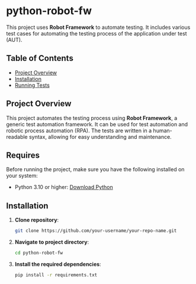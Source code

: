# python-robot-fw

This project uses **Robot Framework** to automate testing. It includes various test cases for automating the testing process of the application under test (AUT).

## Table of Contents
- [Project Overview](#project-overview)
- [Installation](#installation)
- [Running Tests](#running-tests)

## Project Overview

This project automates the testing process using **Robot Framework**, a generic test automation framework. It can be used for test automation and robotic process automation (RPA). The tests are written in a human-readable syntax, allowing for easy understanding and maintenance.

## Requires
Before running the project, make sure you have the following installed on your system:

- Python 3.10 or higher: [Download Python](https://www.python.org/downloads/)
## Installation

1. **Clone repository**: 
   ```bash
   git clone https://github.com/your-username/your-repo-name.git

2. **Navigate to project directory**: 
   ```bash
   cd python-robot-fw

3. **Install the required dependencies**: 
   ```bash
   pip install -r requirements.txt








